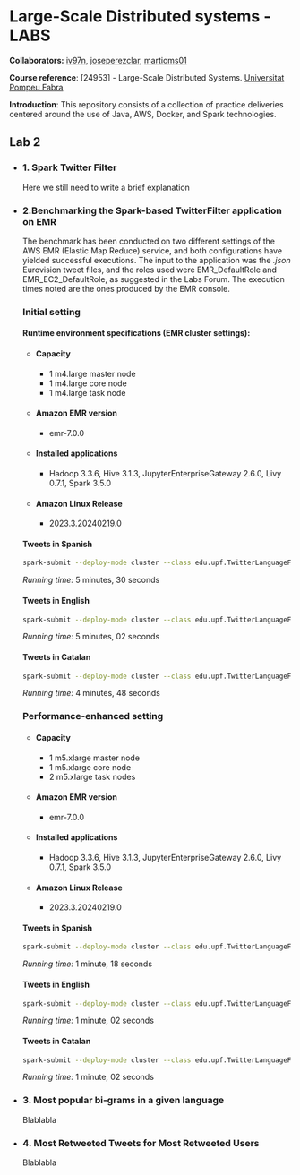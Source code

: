 # Large-Scale Distributed systems - LABS

**Collaborators:** [iv97n](https://github.com/iv97n), [joseperezclar](https://github.com/joseperezclar), [martioms01](https://github.com/martioms01)  

**Course reference**: [24953] - Large-Scale Distributed Systems. [Universitat Pompeu Fabra](https://www.upf.edu/)

**Introduction**: This repository consists of a collection of practice deliveries centered around the use of Java, AWS, Docker, and Spark technologies. 

## Lab 2
- ### 1. Spark Twitter Filter
	Here we still need to write a brief explanation  
	
- ### 2.Benchmarking the Spark-based TwitterFilter application on EMR
	The benchmark has been conducted on two different settings of the AWS EMR (Elastic Map Reduce) service, and both configurations have yielded successful executions. The input to the application was the _.json_ Eurovision tweet files, and the roles used were EMR_DefaultRole and EMR_EC2_DefaultRole, as suggested in the Labs Forum. The execution times noted are the ones produced by the EMR console.

	### Initial setting

	#### Runtime environment specifications (EMR cluster settings): 
	-  #### Capacity
		- 1 m4.large master node
		- 1 m4.large core node
		- 1 m4.large task node
	- #### Amazon EMR version
	    - emr-7.0.0
	- #### Installed applications
        - Hadoop 3.3.6, Hive 3.1.3, JupyterEnterpriseGateway 2.6.0, Livy 0.7.1, Spark 3.5.0
    - #### Amazon Linux Release
        - 2023.3.20240219.0
    
	#### Tweets in Spanish
	```bash
	spark-submit --deploy-mode cluster --class edu.upf.TwitterLanguageFilterApp s3://lsds2024.lab2.output.u198727/jars/spark-test-1.0-SNAPSHOT.jar es s3://lsds2024.lab2.output.u198727/output/benchmark/es s3://lsds2024.lab2.output.u198727/input
	```  
    _Running time:_ 5 minutes, 30 seconds

	#### Tweets in English 
	```bash
	spark-submit --deploy-mode cluster --class edu.upf.TwitterLanguageFilterApp s3://lsds2024.lab2.output.u198727/jars/spark-test-1.0-SNAPSHOT.jar en s3://lsds2024.lab2.output.u198727/output/benchmark/en s3://lsds2024.lab2.output.u198727/input
	```
  	_Running time:_  5 minutes, 02 seconds
	
	#### Tweets in Catalan
	```bash
	spark-submit --deploy-mode cluster --class edu.upf.TwitterLanguageFilterApp s3://lsds2024.lab2.output.u198727/jars/spark-test-1.0-SNAPSHOT.jar ca s3://lsds2024.lab2.output.u198727/output/benchmark/ca s3://lsds2024.lab2.output.u198727/input
	```
    _Running time:_ 4 minutes, 48 seconds

	### Performance-enhanced setting
	-  #### Capacity
		- 1 m5.xlarge master node
		- 1 m5.xlarge core node
		- 2 m5.xlarge task nodes
	- #### Amazon EMR version
	    - emr-7.0.0
	- #### Installed applications
        - Hadoop 3.3.6, Hive 3.1.3, JupyterEnterpriseGateway 2.6.0, Livy 0.7.1, Spark 3.5.0
    - #### Amazon Linux Release
        - 2023.3.20240219.0
    #### Tweets in Spanish
	```bash
	spark-submit --deploy-mode cluster --class edu.upf.TwitterLanguageFilterApp s3://lsds2024.lab2.output.u198727/jars/spark-test-1.0-SNAPSHOT.jar es s3://lsds2024.lab2.output.u198727/output/benchmark/es s3://lsds2024.lab2.output.u198727/input
	```  
    _Running time:_ 1 minute, 18 seconds

	#### Tweets in English 
	```bash
	spark-submit --deploy-mode cluster --class edu.upf.TwitterLanguageFilterApp s3://lsds2024.lab2.output.u198727/jars/spark-test-1.0-SNAPSHOT.jar en s3://lsds2024.lab2.output.u198727/output/benchmark/en s3://lsds2024.lab2.output.u198727/input
	```
  	_Running time:_  1 minute, 02 seconds
	
	#### Tweets in Catalan
	```bash
	spark-submit --deploy-mode cluster --class edu.upf.TwitterLanguageFilterApp s3://lsds2024.lab2.output.u198727/jars/spark-test-1.0-SNAPSHOT.jar ca s3://lsds2024.lab2.output.u198727/output/benchmark/ca s3://lsds2024.lab2.output.u198727/input
	```
    _Running time:_ 1 minute, 02 seconds
- ### 3. Most popular bi-grams in a given language
	Blablabla

- ### 4. Most Retweeted Tweets for Most Retweeted Users
	Blablabla